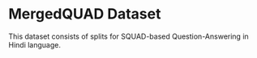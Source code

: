 # MergedQUAD Dataset

This dataset consists of splits for SQUAD-based Question-Answering in Hindi language. 
